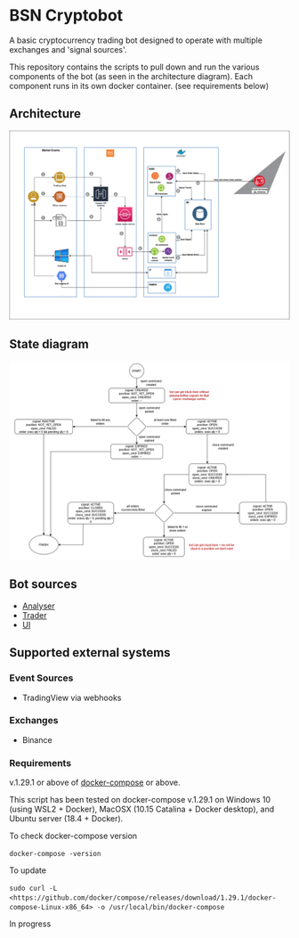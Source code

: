 # BSN Cryptobot

A basic cryptocurrency trading bot designed to operate with multiple exchanges and 'signal sources'.

This repository contains the scripts to pull down and run the various components of the bot (as seen in the architecture diagram). Each component runs in its own docker container. (see requirements below)

## Architecture

![BSN Cryptobot Architecture](media/Architecture.png "BSN Cryptobot Architecture")

## State diagram

![BSN Cryptobot State Diagram](media/StateMachine.png "BSN Cryptobot State Diagram")

## Bot sources

- [Analyser](https://github.com/bsn-group/analyzer)
- [Trader](https://github.com/bsn-group/trader)
- [UI](https://github.com/bsn-group/cryptobot-ui)

## Supported external systems

### Event Sources

- TradingView via webhooks

### Exchanges

- Binance


### Requirements

v.1.29.1 or above of [docker-compose](https://github.com/docker/compose/releases) or above.

This script has been tested on docker-compose v.1.29.1 on Windows 10 (using WSL2 + Docker), MacOSX (10.15 Catalina + Docker desktop), and Ubuntu server (18.4 + Docker).

To check docker-compose version

`docker-compose -version`

To update

`sudo curl -L <https://github.com/docker/compose/releases/download/1.29.1/docker-compose-Linux-x86_64> -o /usr/local/bin/docker-compose`

In progress